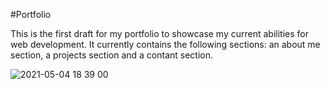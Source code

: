 #Portfolio

This is the first draft for my portfolio to showcase my current abilities for web development. It currently contains the following sections: 
an about me section, a projects section and a contant section. 

![2021-05-04 18 39 00](https://user-images.githubusercontent.com/71652307/117078691-5dcd2080-ad08-11eb-81ce-d29ae9cde3e1.gif)




